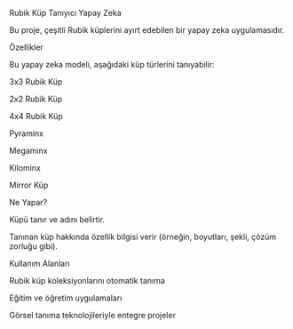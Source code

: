 Rubik Küp Tanıyıcı Yapay Zeka

Bu proje, çeşitli Rubik küplerini ayırt edebilen bir yapay zeka uygulamasıdır.

Özellikler

Bu yapay zeka modeli, aşağıdaki küp türlerini tanıyabilir:

3x3 Rubik Küp

2x2 Rubik Küp

4x4 Rubik Küp

Pyraminx

Megaminx

Kilominx

Mirror Küp

Ne Yapar?

Küpü tanır ve adını belirtir.

Tanınan küp hakkında özellik bilgisi verir (örneğin, boyutları, şekli, çözüm zorluğu gibi).

Kullanım Alanları

Rubik küp koleksiyonlarını otomatik tanıma

Eğitim ve öğretim uygulamaları

Görsel tanıma teknolojileriyle entegre projeler
